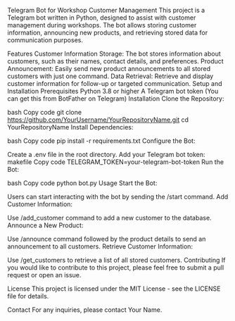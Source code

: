 Telegram Bot for Workshop Customer Management
This project is a Telegram bot written in Python, designed to assist with customer management during workshops. The bot allows storing customer information, announcing new products, and retrieving stored data for communication purposes.

Features
Customer Information Storage:
The bot stores information about customers, such as their names, contact details, and preferences.
Product Announcement:
Easily send new product announcements to all stored customers with just one command.
Data Retrieval:
Retrieve and display customer information for follow-up or targeted communication.
Setup and Installation
Prerequisites
Python 3.8 or higher
A Telegram bot token (You can get this from BotFather on Telegram)
Installation
Clone the Repository:

bash
Copy code
git clone https://github.com/YourUsername/YourRepositoryName.git
cd YourRepositoryName
Install Dependencies:

bash
Copy code
pip install -r requirements.txt
Configure the Bot:

Create a .env file in the root directory.
Add your Telegram bot token:
makefile
Copy code
TELEGRAM_TOKEN=your-telegram-bot-token
Run the Bot:

bash
Copy code
python bot.py
Usage
Start the Bot:

Users can start interacting with the bot by sending the /start command.
Add Customer Information:

Use /add_customer command to add a new customer to the database.
Announce a New Product:

Use /announce command followed by the product details to send an announcement to all customers.
Retrieve Customer Information:

Use /get_customers to retrieve a list of all stored customers.
Contributing
If you would like to contribute to this project, please feel free to submit a pull request or open an issue.

License
This project is licensed under the MIT License - see the LICENSE file for details.

Contact
For any inquiries, please contact Your Name.

